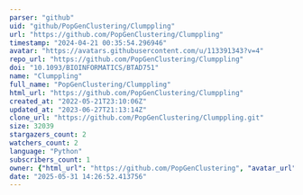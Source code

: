 ```yaml
---
parser: "github"
uid: "github/PopGenClustering/Clumppling"
url: "https://github.com/PopGenClustering/Clumppling"
timestamp: "2024-04-21 00:35:54.296946"
avatar: "https://avatars.githubusercontent.com/u/113391343?v=4"
repo_url: "https://github.com/PopGenClustering/Clumppling"
doi: "10.1093/BIOINFORMATICS/BTAD751"
name: "Clumppling"
full_name: "PopGenClustering/Clumppling"
html_url: "https://github.com/PopGenClustering/Clumppling"
created_at: "2022-05-21T23:10:06Z"
updated_at: "2023-06-27T21:13:14Z"
clone_url: "https://github.com/PopGenClustering/Clumppling.git"
size: 32039
stargazers_count: 2
watchers_count: 2
language: "Python"
subscribers_count: 1
owner: {"html_url": "https://github.com/PopGenClustering", "avatar_url": "https://avatars.githubusercontent.com/u/113391343?v=4", "login": "PopGenClustering", "type": "Organization"}
date: "2025-05-31 14:26:52.413756"
---
```

